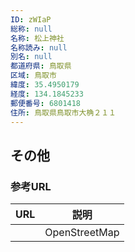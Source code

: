 ```yaml
---
ID: zWIaP
総称: null
名称: 松上神社
名称読み: null
別名: null
都道府県: 鳥取県
区域: 鳥取市
緯度: 35.4950179
経度: 134.1845233
郵便番号: 6801418
住所: 鳥取県鳥取市大桷２１１
---
```


## その他

### 参考URL

| URL | 説明          |
| --- | ------------- |
|     | OpenStreetMap |
